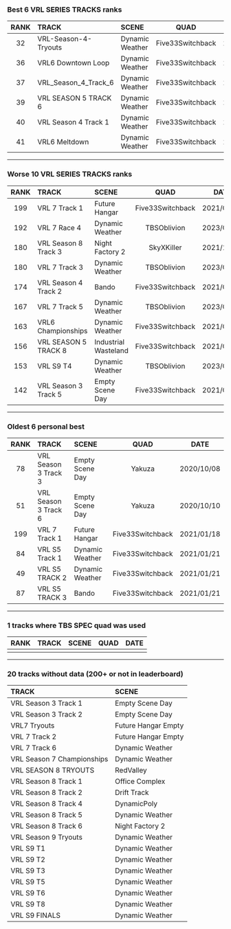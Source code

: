 ### Best 6 VRL SERIES TRACKS ranks
|RANK|TRACK|SCENE|QUAD|DATE|
|:---:|:---|:---|:---:|:---:|
|32|VRL-Season-4-Tryouts|Dynamic Weather|Five33Switchback|2021/01/26|
|36|VRL6 Downtown Loop|Dynamic Weather|Five33Switchback|2021/01/29|
|37|VRL_Season_4_Track_6|Dynamic Weather|Five33Switchback|2021/02/05|
|39|VRL SEASON 5 TRACK 6|Dynamic Weather|Five33Switchback|2021/01/21|
|40|VRL Season 4 Track 1|Dynamic Weather|Five33Switchback|2021/01/22|
|41|VRL6 Meltdown|Dynamic Weather|Five33Switchback|2021/01/30|
---
### Worse 10 VRL SERIES TRACKS ranks
|RANK|TRACK|SCENE|QUAD|DATE|
|:---:|:---|:---|:---:|:---:|
|199|VRL 7 Track 1|Future Hangar|Five33Switchback|2021/01/18|
|192|VRL 7 Race 4|Dynamic Weather|TBSOblivion|2023/02/10|
|180|VRL Season 8 Track 3|Night Factory 2|SkyXKiller|2021/11/30|
|180|VRL 7 Track 3|Dynamic Weather|TBSOblivion|2023/02/15|
|174|VRL Season 4 Track 2|Bando|Five33Switchback|2021/01/23|
|167|VRL 7 Track 5|Dynamic Weather|TBSOblivion|2023/02/17|
|163|VRL6 Championships|Dynamic Weather|Five33Switchback|2021/01/28|
|156|VRL SEASON 5 TRACK 8|Industrial Wasteland|Five33Switchback|2021/01/22|
|153|VRL S9 T4|Dynamic Weather|TBSOblivion|2023/02/09|
|142|VRL Season 3 Track 5|Empty Scene Day|Five33Switchback|2021/01/22|
---
### Oldest 6 personal best
|RANK|TRACK|SCENE|QUAD|DATE|
|:---:|:---|:---|:---:|:---:|
|78|VRL Season 3 Track 3|Empty Scene Day|Yakuza|2020/10/08|
|51|VRL Season 3 Track 6|Empty Scene Day|Yakuza|2020/10/10|
|199|VRL 7 Track 1|Future Hangar|Five33Switchback|2021/01/18|
|84|VRL S5 Track 1|Dynamic Weather|Five33Switchback|2021/01/21|
|49|VRL S5 TRACK 2|Dynamic Weather|Five33Switchback|2021/01/21|
|87|VRL S5 TRACK 3|Bando|Five33Switchback|2021/01/21|
---
### 1 tracks where TBS SPEC quad was used
|RANK|TRACK|SCENE|QUAD|DATE|
|:---:|:---|:---|:---:|:---:|
||||||
---
### 20 tracks without data (200+ or not in leaderboard)
|TRACK|SCENE|
|:---|:---|
|VRL Season 3 Track 1|Empty Scene Day|
|VRL Season 3 Track 2|Empty Scene Day|
|VRL7 Tryouts|Future Hangar Empty|
|VRL 7 Track 2|Future Hangar Empty|
|VRL 7 Track 6|Dynamic Weather|
|VRL Season 7 Championships|Dynamic Weather|
|VRL SEASON 8 TRYOUTS|RedValley|
|VRL Season 8 Track 1|Office Complex|
|VRL Season 8 Track 2|Drift Track|
|VRL Season 8 Track 4|DynamicPoly|
|VRL Season 8 Track 5|Dynamic Weather|
|VRL Season 8 Track 6|Night Factory 2|
|VRL Season 9 Tryouts|Dynamic Weather|
|VRL S9 T1|Dynamic Weather|
|VRL S9 T2|Dynamic Weather|
|VRL S9 T3|Dynamic Weather|
|VRL S9 T5|Dynamic Weather|
|VRL S9 T6|Dynamic Weather|
|VRL S9 T8|Dynamic Weather|
|VRL S9 FINALS|Dynamic Weather|
